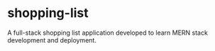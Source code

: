 # shopping-list
A full-stack shopping list application developed to learn MERN stack development and deployment.

